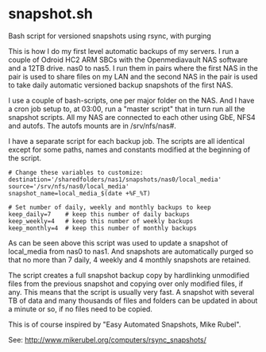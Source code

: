 # snapshot.sh
Bash script for versioned snapshots using rsync, with purging

This is how I do my first level automatic backups of my servers. I run a couple of Odroid HC2 ARM SBCs with the Openmediavault NAS software and a 12TB drive. nas0 to nas5. I run them in pairs where the first NAS in the pair is used to share files on my LAN and the second NAS in the pair is used to take daily automatic versioned backup snapshots of the first NAS. 

I use a couple of bash-scripts, one per major folder on the NAS. And I have a cron job setup to, at 03:00, run a "master script" that in turn run all the snapshot scripts. All my NAS are connected to each other using GbE, NFS4 and autofs. The autofs mounts are in /srv/nfs/nas#.

I have a separate script for each backup job. The scripts are all identical except for some paths, names and constants modified at the beginning of the script. 
```
# Change these variables to customize:
destination='/sharedfolders/nas1/snapshots/nas0/local_media'
source='/srv/nfs/nas0/local_media'
snapshot_name=local_media_$(date +%F_%T)

# Set number of daily, weekly and monthly backups to keep
keep_daily=7    # keep this number of daily backups
keep_weekly=4   # keep this number of weekly backups
keep_monthly=4  # keep this number of monthly backups
```
As can be seen above this script was used to update a snapshot of local_media from nas0 to nas1. And snapshots are automatically purged so that no more than 7 daily, 4 weekly and 4 monthly snapshots are retained.

The script creates a full snapshot backup copy by hardlinking unmodified files from the previous snapshot and copying over only modified files, if any. This means that the script is usually very fast. A snapshot with several TB of data and many thousands of files and folders can be updated in about a minute or so, if no files need to be copied. 

This is of course inspired by "Easy Automated Snapshots, Mike Rubel". 

See: http://www.mikerubel.org/computers/rsync_snapshots/


